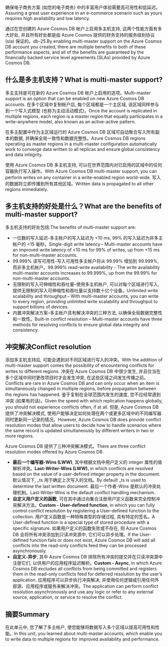 <span data-ttu-id="eeffb-101">确保电子商务方案 (如您的电子商务) 中的丰富用户体验需要高可用性和低延迟。</span><span class="sxs-lookup"><span data-stu-id="eeffb-101">Assuring a great user experience in an e-commerce scenario such as yours requires high availability and low latency.</span></span>

<span data-ttu-id="eeffb-102">通过在您创建的 Azure Cosmos DB 帐户上启用多主机支持, 这两个性能方面有多大好处, 并且所有好处都是由 Azure Cosmos 提供的财务支持的服务级别协议 (sla) 保证的。db-25.</span><span class="sxs-lookup"><span data-stu-id="eeffb-102">By enabling multi-master support on the Azure Cosmos DB account you created, there are multiple benefits to both of these performance aspects, and all of the benefits are guaranteed by the financially backed service level agreements (SLAs) provided by Azure Cosmos DB.</span></span>

## <a name="what-is-multi-master-support"></a><span data-ttu-id="eeffb-103">什么是多主机支持？</span><span class="sxs-lookup"><span data-stu-id="eeffb-103">What is multi-master support?</span></span>

<span data-ttu-id="eeffb-104">多主支持是可在新的 Azure Cosmos DB 帐户上启用的选项。</span><span class="sxs-lookup"><span data-stu-id="eeffb-104">Multi-master support is an option that can be enabled on new Azure Cosmos DB accounts.</span></span> <span data-ttu-id="eeffb-105">在多个区域中复制帐户后, 每个区域都是一个主区域, 该区域同样参与到一个写入式模型 (也称为主动活动模式)。</span><span class="sxs-lookup"><span data-stu-id="eeffb-105">Once the account is replicated in multiple regions, each region is a master region that equally participates in a write-anywhere model, also known as an active-active pattern.</span></span>

<span data-ttu-id="eeffb-106">在多主配置中作为主区域运行的 Azure Cosmos DB 区域可自动聚合写入所有副本的数据, 并确保全局一致性和数据完整性。</span><span class="sxs-lookup"><span data-stu-id="eeffb-106">Azure Cosmos DB regions operating as master regions in a multi-master configuration automatically work to converge data written to all replicas and ensure global consistency and data integrity.</span></span>

<span data-ttu-id="eeffb-107">使用 Azure Cosmos DB 多主机支持, 可以在世界范围内对已启用的区域中的任何容器执行写入操作。</span><span class="sxs-lookup"><span data-stu-id="eeffb-107">With Azure Cosmos DB multi-master support, you can perform writes on any container in a write-enabled region world-wide.</span></span> <span data-ttu-id="eeffb-108">写入的数据将立即传播到所有其他区域。</span><span class="sxs-lookup"><span data-stu-id="eeffb-108">Written data is propagated to all other regions immediately.</span></span>  

## <a name="what-are-the-benefits-of-multi-master-support"></a><span data-ttu-id="eeffb-109">多主机支持的好处是什么？</span><span class="sxs-lookup"><span data-stu-id="eeffb-109">What are the benefits of multi-master support?</span></span>

<span data-ttu-id="eeffb-110">多主机支持的好处包括:</span><span class="sxs-lookup"><span data-stu-id="eeffb-110">The benefits of multi-master support are:</span></span>

* <span data-ttu-id="eeffb-111">一位数的写入延迟-多主帐户的写入延迟为 <10 ms, 99% 的写入延迟为非多主帐户的 <15 毫秒。</span><span class="sxs-lookup"><span data-stu-id="eeffb-111">Single-digit write latency – Multi-master accounts have an improved write latency of <10 ms for 99% of writes, up from <15 ms for non-multi-master accounts.</span></span>
* <span data-ttu-id="eeffb-112">99.999% 读写可用性-写入可用性多主帐户将从 99.99% 增加到 99.999%, 而非多主机帐户。</span><span class="sxs-lookup"><span data-stu-id="eeffb-112">99.999% read-write availability - The write availability multi-master accounts increases to 99.999%, up from the 99.99% for non-multi-master accounts.</span></span>
* <span data-ttu-id="eeffb-113">无限制的写入可伸缩性和吞吐量–使用多主机帐户, 可以对每个区域进行写入, 提供无限制的写入可伸缩性和吞吐量以支持数十亿个设备。</span><span class="sxs-lookup"><span data-stu-id="eeffb-113">Unlimited write scalability and throughput – With multi-master accounts, you can write to every region, providing unlimited write scalability and throughput to support billions of devices.</span></span>
* <span data-ttu-id="eeffb-114">内置冲突解决方案–多主帐户具有解决冲突的三种方法, 以确保全局数据完整性和一致性。</span><span class="sxs-lookup"><span data-stu-id="eeffb-114">Built-in conflict resolution – Multi-master accounts have three methods for resolving conflicts to ensure global data integrity and consistency.</span></span>

## <a name="conflict-resolution"></a><span data-ttu-id="eeffb-115">冲突解决</span><span class="sxs-lookup"><span data-stu-id="eeffb-115">Conflict resolution</span></span>

<span data-ttu-id="eeffb-116">添加多主机支持后, 可能会遇到对不同区域进行写入的冲突。</span><span class="sxs-lookup"><span data-stu-id="eeffb-116">With the addition of multi-master support comes the possibility of encountering conflicts for writes to different regions.</span></span> <span data-ttu-id="eeffb-117">冲突在 Azure Cosmos DB 中很少发生, 并且仅当在多个区域中同时更改项目时才会发生冲突, 在这些区域之间发生传播之前。</span><span class="sxs-lookup"><span data-stu-id="eeffb-117">Conflicts are rare in Azure Cosmos DB and can only occur when an item is simultaneously changed in multiple regions, before propagation between the regions has happened.</span></span> <span data-ttu-id="eeffb-118">鉴于复制在全球范围内发生的速度, 您不应经常遇到冲突 (如果有的话)。</span><span class="sxs-lookup"><span data-stu-id="eeffb-118">Given the speed with which replication happens globally, you should not experience conflicts often, if at all.</span></span> <span data-ttu-id="eeffb-119">但是, Azure Cosmos DB 提供了冲突解决模式, 使用户能够决定如何处理在两个或更多区域中的不同编写器同时更新同一记录的情况。</span><span class="sxs-lookup"><span data-stu-id="eeffb-119">However, Azure Cosmos DB does provide conflict resolution modes that allow users to decide how to handle scenarios where the same record is updated simultaneously by different writers in two or more regions.</span></span>  

<span data-ttu-id="eeffb-120">Azure Cosmos DB 提供了三种冲突解决模式。</span><span class="sxs-lookup"><span data-stu-id="eeffb-120">There are three conflict resolution modes offered by Azure Cosmos DB.</span></span>

* <span data-ttu-id="eeffb-121">**最后一个编写器-Wins (LWW)**, 其中根据文档中用户定义的 integer 属性的值解析冲突。</span><span class="sxs-lookup"><span data-stu-id="eeffb-121">**Last-Writer-Wins (LWW)**, in which conflicts are resolved based on the value of a user-defined integer property in the document.</span></span> <span data-ttu-id="eeffb-122">默认情况下, _ts 用于确定上次写入的文档。</span><span class="sxs-lookup"><span data-stu-id="eeffb-122">By default _ts is used to determine the last written document.</span></span> <span data-ttu-id="eeffb-123">最后一个作者-Wins 是默认的冲突处理机制。</span><span class="sxs-lookup"><span data-stu-id="eeffb-123">Last-Writer-Wins is the default conflict handling mechanism.</span></span>
* <span data-ttu-id="eeffb-124">**自定义用户定义的函数**, 可在其中通过向集合注册用户定义函数来完全控制冲突解决方法。</span><span class="sxs-lookup"><span data-stu-id="eeffb-124">**Custom - User-defined function**, in which you can fully control conflict resolution by registering a User-defined function to the collection.</span></span> <span data-ttu-id="eeffb-125">用户定义函数是一种特殊类型的存储过程, 具有特定的签名。</span><span class="sxs-lookup"><span data-stu-id="eeffb-125">A User-defined function is a special type of stored procedure with a specific signature.</span></span> <span data-ttu-id="eeffb-126">如果用户定义的函数失败或不存在, 则 Azure Cosmos DB 会将所有冲突添加到只读冲突源中, 它们可以异步处理。</span><span class="sxs-lookup"><span data-stu-id="eeffb-126">If the User-defined function fails or does not exist, Azure Cosmos DB will add all conflicts into the read-only conflicts feed they can be processed asynchronously.</span></span>  
* <span data-ttu-id="eeffb-127">**自定义-异步**, 其中 Azure Cosmos DB 排除所有冲突的提交并在只读冲突源中注册它们, 以供用户的应用程序延迟解析。</span><span class="sxs-lookup"><span data-stu-id="eeffb-127">**Custom - Async**, in which Azure Cosmos DB excludes all conflicts from being committed and registers them in the read-only conflicts feed for deferred resolution by the user’s application.</span></span> <span data-ttu-id="eeffb-128">应用程序可以异步执行冲突解决, 并使用任何逻辑或引用任何外部源、应用程序或服务来解决冲突。</span><span class="sxs-lookup"><span data-stu-id="eeffb-128">The application can perform conflict resolution asynchronously and use any logic or refer to any external source, application, or service to resolve the conflict.</span></span>

## <a name="summary"></a><span data-ttu-id="eeffb-129">摘要</span><span class="sxs-lookup"><span data-stu-id="eeffb-129">Summary</span></span>

<span data-ttu-id="eeffb-130">在此单元中, 您了解了多主帐户, 使您能够将数据写入多个区域以提高可用性和性能。</span><span class="sxs-lookup"><span data-stu-id="eeffb-130">In this unit, you learned about multi-master accounts, which enable you to write data to multiple regions for improved availability and performance.</span></span>